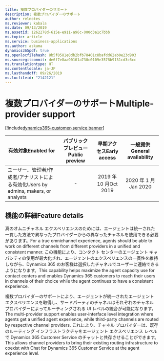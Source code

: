 ```yaml
---
title: 複数プロバイダーのサポート
description: 複数プロバイダーのサポート
author: relnotes
ms.reviewer: kabala
ms.date: 09/13/2019
ms.assetid: 1262278d-615e-e911-a96c-000d3a1c7bbb
ms.topic: article
ms.service: business-applications
ms.author: askuma
dynamics365pdf: true
ms.openlocfilehash: 8b5f8581e0db2bfb78401c8bafdd62ab0e23d903
ms.sourcegitcommit: de6f7e8aa90101a730c0109e3578b9131cd3c6cc
ms.translationtype: HT
ms.contentlocale: ja-JP
ms.lasthandoff: 09/26/2019
ms.locfileid: "2142121"
---
```

# <a name="multiple-provider-support"></a><span data-ttu-id="34f78-103">複数プロバイダーのサポート</span><span class="sxs-lookup"><span data-stu-id="34f78-103">Multiple-provider support</span></span>
[!include[dynamics365-customer-service banner](../includes/dynamics365-customer-service.md)]

| <span data-ttu-id="34f78-104">有効対象</span><span class="sxs-lookup"><span data-stu-id="34f78-104">Enabled for</span></span>    |  <span data-ttu-id="34f78-105">パブリック プレビュー</span><span class="sxs-lookup"><span data-stu-id="34f78-105">Public preview</span></span> | <span data-ttu-id="34f78-106">早期アクセス</span><span class="sxs-lookup"><span data-stu-id="34f78-106">Early access</span></span> | <span data-ttu-id="34f78-107">一般提供</span><span class="sxs-lookup"><span data-stu-id="34f78-107">General availability</span></span> | 
| ---------- | :----------: |:----------: |:----------: |
|<span data-ttu-id="34f78-108">ユーザー、管理者/作成者/アナリストによる有効化</span><span class="sxs-lookup"><span data-stu-id="34f78-108">Users by admins, makers, or analysts</span></span>|-|<span data-ttu-id="34f78-109">2019 年 10 月</span><span class="sxs-lookup"><span data-stu-id="34f78-109">Oct 2019</span></span>| <span data-ttu-id="34f78-110">2020 年 1 月</span><span class="sxs-lookup"><span data-stu-id="34f78-110">Jan 2020</span></span>|






## <a name="feature-details"></a><span data-ttu-id="34f78-111">機能の詳細</span><span class="sxs-lookup"><span data-stu-id="34f78-111">Feature details</span></span>
<!--feature detail start -->
<span data-ttu-id="34f78-112">真のオムニチャネル エクスペリエンスのためには、エージェントは統一された一貫した方法で異なったプロバイダーからの異なったチャネルを使用できる必要があります。</span><span class="sxs-lookup"><span data-stu-id="34f78-112">For a true omnichannel experience, agents should be able to work on different channels from different providers in a unified and consistent manner.</span></span> <span data-ttu-id="34f78-113">この機能により、コンタクト センターのエージェント キャパシティの使用が最大化され、エージェントのエクスペリエンスの一貫性を維持しながら、Dynamics 365 のお客様は選択したチャネルでユーザーに連絡できるようになります。</span><span class="sxs-lookup"><span data-stu-id="34f78-113">This capability helps maximize the agent capacity use for contact centers and enables Dynamics 365 customers to reach their users in channels of their choice while the agent continues to have a consistent experience.</span></span> 

<span data-ttu-id="34f78-114">複数プロバイダーのサポートにより、エージェントが統一されたエージェント エクスペリエンスを取得し、サードパーティのチャネルはそれぞれのチャネル プロバイダーによってルーティングされる UI レベルの統合が可能になります。</span><span class="sxs-lookup"><span data-stu-id="34f78-114">The multi-provider support enables user-interface level integration where agents get a unified agent experience, while third-party channels are routed by respective channel providers.</span></span> <span data-ttu-id="34f78-115">これにより、チャネル プロバイダーは、既存のルーティング インフラストラクチャをエージェント エクスペリエンス レベルで Dynamics 365 Customer Service のチャットと共存させることができます。</span><span class="sxs-lookup"><span data-stu-id="34f78-115">This allows channel providers to bring their existing routing infrastructure to coexist with Chat for Dynamics 365 Customer Service at the agent experience level.</span></span>
<!--feature detail end -->











